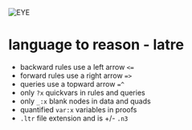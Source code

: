 ![EYE](https://josd.github.io/images/eye.png)

# language to reason - latre

- backward rules use a left arrow `<=`
- forward rules use a right arrow `=>`
- queries use a topward arrow `=^`
- only `?x` quickvars in rules and queries
- only `_:x` blank nodes in data and quads
- quantified `var:x` variables in proofs
- `.ltr` file extension and is +/- `.n3`
